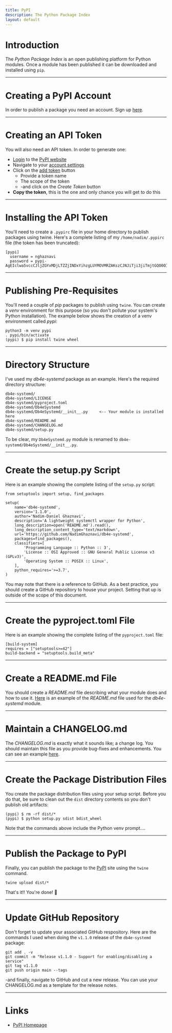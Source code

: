 ```yaml
---
title: PyPI
description: The Python Package Index
layout: default
---
```


# Introduction

The *Python Package Index* is an open publishing platform for Python modules. Once a module has been published it can be downloaded and installed using `pip`.

---

# Creating a PyPI Account

In order to publish a package you need an account. Sign up [here](https://pypi.org/account/register/).

---

# Creating an API Token

You will also need an API token. In order to generate one:

* [Login](https://pypi.org/account/login/) to the [PyPI website](https://pypi.org)
* Navigate to your [account settings](https://pypi.org/manage/account/)
* Click on the [add token](https://pypi.org/manage/account/token/) button
  * Provide a token name
  * The scope of the token
  * -and click on the *Create Token* button
* **Copy the token**, this is the one and only chance you will get to do this

---

# Installing the API Token

You'll need to create a `.pypirc` file in your home directory to publish packages using twine. Here's a complete listing of my `/home/nadim/.pypirc` file (the token has been truncated):

```
[pypi]
  username = nghaznavi
  password = pypi-AgEIclwa5vccCJljZGYxMDjLTZZjINDxYihzgLUYMOVMRZAKszCJNJiTji3jiTmjtGQO0OIMQNIOQXABDFDmpXBDfHW2vhshWOvlVsLsw
```

---

# Publishing Pre-Requisites

You'll need a couple of *pip* packages to publish using `twine`. You can create a *venv* environment for this purpose (so you don't pollute your system's Python installation). The example below shows the creation of a venv environment called *pypi*:

```
python3 -m venv pypi
. pypi/bin/activate
(pypi) $ pip install twine wheel
```

---

# Directory Structure

I've used my *db4e-systemd* package as an example. Here's the required directory structure:

```
db4e-systemd/
db4e-systemd/LICENSE
db4e-systemd/pyproject.toml
db4e-systemd/Db4eSystemd
db4e-systemd/Db4eSystemd/__init__.py     <-- Your module is installed here
db4e-systemd/README.md
db4e-systemd/CHANGELOG.md
db4e-systemd/setup.py
```

To be clear, my `Db4eSystemd.py` module is renamed to `db4e-systemd/Db4eSystemd/__init__.py`.

---

# Create the setup.py Script

Here is an example showing the complete listing of the `setup.py` script:

```
from setuptools import setup, find_packages

setup(
    name='db4e-systemd',
    version='1.1.0',
    author='Nadim-Daniel Ghaznavi',
    description='A lightweight systemctl wrapper for Python',
    long_description=open('README.md').read(),
    long_description_content_type='text/markdown',
    url='https://github.com/NadimGhaznavi/db4e-systemd',
    packages=find_packages(),
    classifiers=[
        'Programming Language :: Python :: 3',
        'License :: OSI Approved :: GNU General Public License v3 (GPLv3)',
        'Operating System :: POSIX :: Linux',
    ],
    python_requires='>=3.7',
)
```

You may note that there is a reference to GitHub. As a best practice, you should create a GitHub repository to house your project. Setting that up is outside of the scope of this document.

---

# Create the pyproject.toml File

Here is an example showing the complete listing of the `pyproject.toml` file:

```
[build-system]
requires = ["setuptools>=42"]
build-backend = "setuptools.build_meta"
```

---

# Create a README.md File

You should create a *README.md* file describing what your module does and how to use it. [Here](https://github.com/NadimGhaznavi/db4e-systemd/blob/main/README.md) is an example of the *README.md* file used for the *db4e-systemd* module.

---

# Maintain a CHANGELOG.md

The *CHANGELOG.md* is exactly what it sounds like; a change log. You should maintain this file as you provide bug-fixes and enhancements. You can see an example [here](https://github.com/NadimGhaznavi/db4e-systemd/blob/main/CHANGELOG.md).

---

# Create the Package Distribution Files

You create the package distribution files using your setup script. Before you do that, be sure to clean out the `dist` directory contents so you don't publish old artifacts:

```
(pypi) $ rm -rf dist/*
(pypi) $ python setup.py sdist bdist_wheel
```

Note that the commands above include the Python venv prompt....

---

# Publish the Package to PyPI

Finally, you can publish the package to the [PyPI](https://pypi.org/) site using the `twine` command.

```
twine upload dist/*
```

That's it!! You're done! 🎉

---

# Update GitHub Repository

Don't forget to update your associated GitHub respository. Here are the commands I used when doing the `v1.1.0` release of the `db4e-systemd` package:

```
git add . -v
git commit -m "Release v1.1.0 - Support for enabling/disabling a service"
git tag v1.1.0
git push origin main --tags
```

-and finally, navigate to GitHub and cut a new release. You can use your CHANGELOG.md as a template for the release notes.

---

# Links

* [PyPI Homepage](https://pypi.org/)
